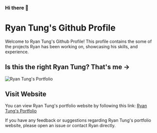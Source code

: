 ### Hi there 👋
# Ryan Tung's Github Profile

Welcome to Ryan Tung's Github Profile! This profile contains the some of the projects Ryan has been working on, showcasing his skills, and experience.

## Is this the right Ryan Tung? That's me ->

![Ryan Tung's Portfolio](https://ryan-tung.github.io/latest%20portfolio/images/about-img.jpg)

## Visit Website

You can view Ryan Tung's portfolio website by following this link: [Ryan Tung's Portfolio](https://ryan-tung.github.io/latest%20portfolio/index.html)

If you have any feedback or suggestions regarding Ryan Tung's portfolio website, please open an issue or contact Ryan directly.
